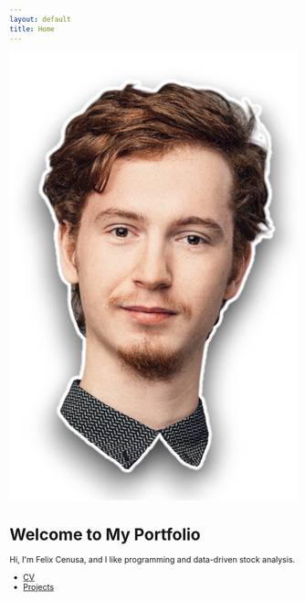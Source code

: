```yaml
---
layout: default
title: Home
---
```

![Logo](/assets/img/me.png)

# Welcome to My Portfolio

Hi, I'm Felix Cenusa, and I like programming and data-driven stock analysis.

- [CV](cv.md)
- [Projects](projects.md)
